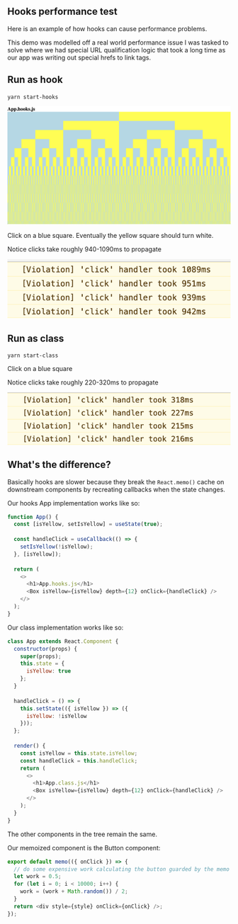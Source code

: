 ## Hooks performance test

Here is an example of how hooks can cause performance problems.

This demo was modelled off a real world performance issue I was tasked to solve where we had special URL qualification logic that took a long time as our app was writing out special hrefs to link tags.

## Run as hook

```
yarn start-hooks
```

<img src="example.png" />

Click on a blue square. Eventually the yellow square should turn white.

Notice clicks take roughly 940-1090ms to propagate

<img src="hooks.png" />

## Run as class

```
yarn start-class
```

Click on a blue square

Notice clicks take roughly 220-320ms to propagate

<img src="class.png" />

## What's the difference?

Basically hooks are slower because they break the `React.memo()` cache on downstream components by recreating callbacks when the state changes.

Our hooks App implementation works like so:

```js
function App() {
  const [isYellow, setIsYellow] = useState(true);

  const handleClick = useCallback(() => {
    setIsYellow(!isYellow);
  }, [isYellow]);

  return (
    <>
      <h1>App.hooks.js</h1>
      <Box isYellow={isYellow} depth={12} onClick={handleClick} />
    </>
  );
}
```

Our class implementation works like so:

```js
class App extends React.Component {
  constructor(props) {
    super(props);
    this.state = {
      isYellow: true
    };
  }

  handleClick = () => {
    this.setState(({ isYellow }) => ({
      isYellow: !isYellow
    }));
  };

  render() {
    const isYellow = this.state.isYellow;
    const handleClick = this.handleClick;
    return (
      <>
        <h1>App.class.js</h1>
        <Box isYellow={isYellow} depth={12} onClick={handleClick} />
      </>
    );
  }
}
```

The other components in the tree remain the same.

Our memoized component is the Button component:

```js
export default memo(({ onClick }) => {
  // do some expensive work calculating the button guarded by the memo
  let work = 0.5;
  for (let i = 0; i < 10000; i++) {
    work = (work + Math.random()) / 2;
  }
  return <div style={style} onClick={onClick} />;
});
```
